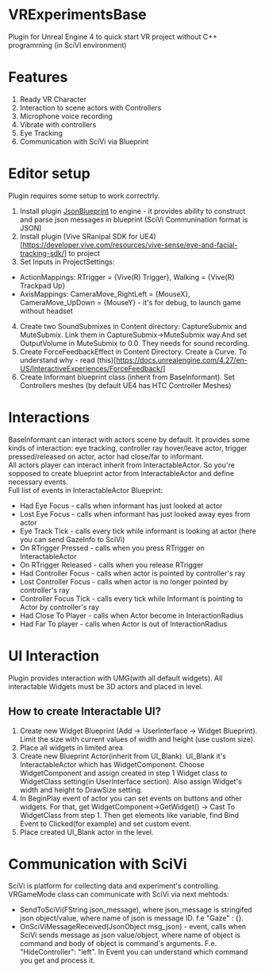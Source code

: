 # VRExperimentsBase  
Plugin for Unreal Engine 4 to quick start VR project without C++ programming (in SciVI environment)  

# Features
1) Ready VR Character
2) Interaction to scene actors with Controllers
3) Microphone voice recording
4) Vibrate with controllers
5) Eye Tracking
6) Communication with SciVi via Blueprint

# Editor setup  
Plugin requires some setup to work correctrly.  
1) Install plugin [JsonBlueprint](https://www.unrealengine.com/marketplace/en-US/product/json-blueprint) to engine - it provides ability to construct and parse json messages in blueprint (SciVi Communination format is JSON)
2) Install plugin (Vive SRanipal SDK for UE4)[https://developer.vive.com/resources/vive-sense/eye-and-facial-tracking-sdk/] to project
3) Set Inputs in ProjectSettings:  
  - ActionMappings: RTrigger = {Vive(R) Trigger}, Walking  = {Vive(R) Trackpad Up}  
  - AxisMappings: CameraMove_RightLeft = {MouseX}, CameraMove_UpDown = {MouseY} - it's for debug, to launch game without headset  
4) Create two SoundSubmixes in Content directory: CaptureSubmix and MuteSubmix. Link them in CaptureSubmix->MuteSubmix way.And set OutputVolume in MuteSubmix to 0.0. They needs for sound recording.
5) Create ForceFeedbackEffect in Content Directory. Create a Curve. To understand why - read (this)[https://docs.unrealengine.com/4.27/en-US/InteractiveExperiences/ForceFeedback/]
7) Create Informant blueprint class (inherit from BaseInformant). Set Controllers meshes (by default UE4 has HTC Controller Meshes)

# Interactions  
BaseInformant can interact with actors scene by default. It provides some kinds of interaction: eye tracking, controller ray hover/leave actor, trigger pressed/released on actor, actor had close/far to informant.  
All actors player can interact inherit from InteractableActor. So you're sopposed to create blueprint actor from InteractableActor and define necessary events.  
Full list of events in InteractableActor Blueprint:  
- Had Eye Focus - calls when informant has just looked at actor  
- Lost Eye Focus  - calls when informant has just looked away eyes from actor  
- Eye Track Tick - calls every tick while informant is looking at actor (here you can send GazeInfo to SciVi)  
- On RTrigger Pressed - calls when you press RTrigger on InteractableActor  
- On RTrigger Released - calls when you release RTrigger  
- Had Controller Focus - calls when actor is pointed by controller's ray  
- Lost Controller Focus - calls when actor is no longer pointed by controller's ray  
- Controller Focus Tick - calls every tick while Informant is pointing to Actor by controller's ray  
- Had Close To Player - calls when Actor become in InteractionRadius  
- Had Far To player - calls when Actor is out of InteractionRadius  

# UI Interaction
Plugin provides interaction with UMG(with all default widgets). All interactable Widgets must be 3D actors and placed in level.
## How to create Interactable UI?
1) Create new Widget Blueprint (Add -> UserInterface -> Widget Blueprint). Limit the size with current values of width and height (use custom size).
2) Place all widgets in limited area
3) Create new Blueprint Actor(inherit from UI_Blank). UI_Blank it's InteractableActor which has WidgetComponent. Choose WidgetComponent and assign created in step 1 Widget class to  WidgetClass setting(in UserInterface section). Also assign Widget's width and height to DrawSize setting.
4) In BeginPlay event of actor you can set events on buttons and other widgets. For that, get WidgetComponent->GetWidget() -> Cast To WidgetClass from step 1. Then get elements like variable, find Bind Event to Clicked(for example) and set custom event.
5) Place created UI_Blank actor in the level.

# Communication with SciVi
SciVi is platform for collecting data and experiment's controlling.
VRGameMode class can communicate with SciVi via next mehtods:
- SendToSciVi(FString json_message), where json_message is stringifed json object/value, where name of json is message ID. f.e "Gaze" : {<gaze data>}.
- OnSciViMessageReceived(JsonObject msg_json) - event, calls when SciVi sends message as json value/object, where name of object is command and body of object is command's arguments. F.e. "HideController": "left". In Event you can understand which command you get and process it.
